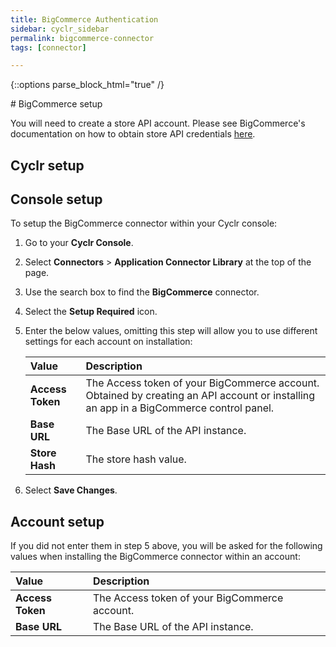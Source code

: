 ```yaml
---
title: BigCommerce Authentication
sidebar: cyclr_sidebar
permalink: bigcommerce-connector
tags: [connector]

---
```

{::options parse_block_html="true" /}
<section class="card py-5 my-5">
# BigCommerce setup

You will need to create a store API account. Please see BigCommerce's documentation on how to obtain store API credentials [here](https://support.bigcommerce.com/s/article/Store-API-Accounts?language=en_US#creating).

# Cyclr setup

## Console setup

To setup the BigCommerce connector within your Cyclr console:

1. Go to your **Cyclr Console**.

2. Select **Connectors** > **Application Connector Library** at the top of the page.

3. Use the search box to find the **BigCommerce** connector.

4. Select the **Setup Required** icon.

5. Enter the below values, omitting this step will allow you to use different settings for each account on installation:

   | Value            | Description                                                  |
   | :--------------- | :----------------------------------------------------------- |
   | **Access Token** | The Access token of your BigCommerce account. Obtained by creating an API account or installing an app in a BigCommerce control panel. |
   | **Base URL**     | The Base URL of the API instance.                            |
   | **Store Hash**   | The store hash value.                                        |

6. Select **Save Changes**.

## Account setup

If you did not enter them in step 5 above, you will be asked for the following values when installing the BigCommerce connector within an account:

| Value            | Description                                                  |
| :--------------- | :----------------------------------------------------------- |
| **Access Token** | The Access token of your BigCommerce account. |
| **Base URL**     | The Base URL of the API instance. |

</section>
